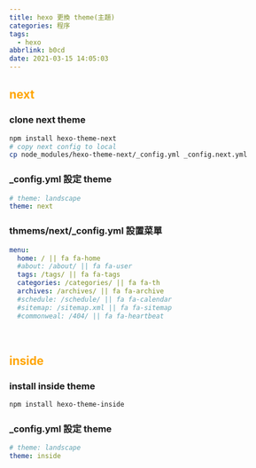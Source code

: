 ```yaml
---
title: hexo 更換 theme(主題)
categories: 程序
tags:
  - hexo
abbrlink: b0cd
date: 2021-03-15 14:05:03
---
```


<style>
h2 {
  color: orange; 
}
</style>

## next 

### clone next theme
``` bash
npm install hexo-theme-next
# copy next config to local
cp node_modules/hexo-theme-next/_config.yml _config.next.yml
```

### _config.yml 設定 theme
``` yaml
# theme: landscape
theme: next
```
<!--more-->

### thmems/next/_config.yml 設置菜單
``` yaml
menu:
  home: / || fa fa-home
  #about: /about/ || fa fa-user
  tags: /tags/ || fa fa-tags
  categories: /categories/ || fa fa-th
  archives: /archives/ || fa fa-archive
  #schedule: /schedule/ || fa fa-calendar
  #sitemap: /sitemap.xml || fa fa-sitemap
  #commonweal: /404/ || fa fa-heartbeat
```

<br>

## inside

### install inside theme
``` bash
npm install hexo-theme-inside
```

### _config.yml 設定 theme
``` yaml
# theme: landscape
theme: inside
```